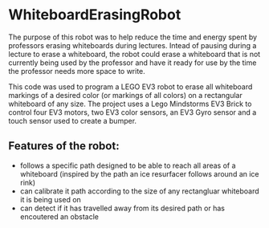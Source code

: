 # WhiteboardErasingRobot
The purpose of this robot was to help reduce the time and energy spent by professors erasing whiteboards during lectures. Intead of pausing during a lecture to erase a whiteboard, the robot could erase a whiteboard that is not currently being used by the professor and have it ready for use by the time the professor needs more space to write. 

This code was used to program a LEGO EV3 robot to erase all whiteboard markings of a desired color (or markings of all colors) on a rectangular whiteboard of any size. The project uses a Lego Mindstorms EV3 Brick to control four EV3 motors, two EV3 color sensors, an EV3 Gyro sensor and a touch sensor used to create a bumper. 

## Features of the robot:
- follows a specific path designed to be able to reach all areas of a whiteboard (inspired by the path an ice resurfacer follows around an ice rink)
- can calibrate it path according to the size of any rectangluar whiteboard it is being used on
- can detect if it has travelled away from its desired path or has encoutered an obstacle 
